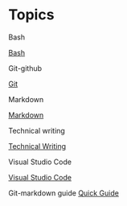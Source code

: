 # Topics # 

Bash 

[Bash](bash/index-bash.md)

Git-github 

[Git](git-github/index-git.md)

Markdown 

[Markdown](markdown/index-markdown.md)

Technical writing 

[Technical Writing](technical-writing/index-techwriting.md)


Visual Studio Code 

[Visual Studio Code](vscode/)


Git-markdown guide 
[Quick Guide](markdown/git-markdown.md)
